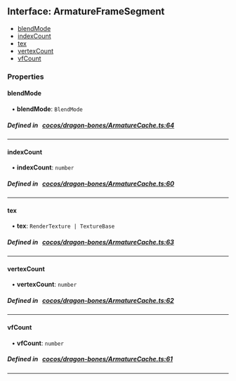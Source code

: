 ## Interface: ArmatureFrameSegment

- [blendMode](#blendMode)
- [indexCount](#indexCount)
- [tex](#tex)
- [vertexCount](#vertexCount)
- [vfCount](#vfCount)

### Properties

#### blendMode

<div style="margin-left: 10px;">


• **blendMode**: ``BlendMode``

</div>

##### Defined in &nbsp;   [cocos/dragon-bones/ArmatureCache.ts:64](https://github.com/cocos-creator/engine/blob/c7bf6b8a9/cocos/dragon-bones/ArmatureCache.ts#L64)&nbsp;
___
#### indexCount

<div style="margin-left: 10px;">


• **indexCount**: ``number``

</div>

##### Defined in &nbsp;   [cocos/dragon-bones/ArmatureCache.ts:60](https://github.com/cocos-creator/engine/blob/c7bf6b8a9/cocos/dragon-bones/ArmatureCache.ts#L60)&nbsp;
___
#### tex

<div style="margin-left: 10px;">


• **tex**: ``RenderTexture | TextureBase``

</div>

##### Defined in &nbsp;   [cocos/dragon-bones/ArmatureCache.ts:63](https://github.com/cocos-creator/engine/blob/c7bf6b8a9/cocos/dragon-bones/ArmatureCache.ts#L63)&nbsp;
___
#### vertexCount

<div style="margin-left: 10px;">


• **vertexCount**: ``number``

</div>

##### Defined in &nbsp;   [cocos/dragon-bones/ArmatureCache.ts:62](https://github.com/cocos-creator/engine/blob/c7bf6b8a9/cocos/dragon-bones/ArmatureCache.ts#L62)&nbsp;
___
#### vfCount

<div style="margin-left: 10px;">


• **vfCount**: ``number``

</div>

##### Defined in &nbsp;   [cocos/dragon-bones/ArmatureCache.ts:61](https://github.com/cocos-creator/engine/blob/c7bf6b8a9/cocos/dragon-bones/ArmatureCache.ts#L61)&nbsp;
___
